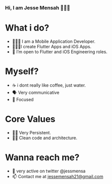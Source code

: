 ### Hi, I am Jesse Mensah 👋🇬🇭

# What i do? 
- 👨🏿‍💻 I am a Mobile Application Developer.  
- 👨🏿‍🍳I create Flutter Apps and iOS Apps. 
- 🤔 I’m open to Flutter and iOS Engineering roles. 
# Myself? 
- ☕️ i dont really like coffee, just water. 
- 🗣 Very communicative 
- 🎯 Focused
# Core Values 
- 💪🏿 Very Persistent.
- 🛀🏿 Clean code and architecture.
# Wanna reach me? 
- 💬 very active on twitter @jessmensa
- 📫 Contact me at jessemensah21@gmail.com


